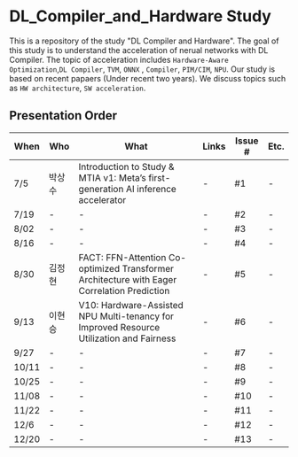 # DL_Compiler_and_Hardware Study

This is a repository of the study "DL Compiler and Hardware". The goal of this study is to understand the acceleration of nerual networks with DL Compiler. The topic of acceleration includes `Hardware-Aware Optimization`,`DL Compiler`, `TVM`, `ONNX` , `Compiler`, `PIM/CIM`, `NPU`. Our study is based on recent papaers (Under recent two years). We discuss topics such as `HW architecture`, `SW acceleration`.


## Presentation Order
| When  |   Who    | What                                                                                    | Links | Issue # | Etc. |
| ----- | -------- | --------------------------------------------------------------------------------------- | ----- | ------- | ---- |
| 7/5   | 박상수 | Introduction to Study & MTIA v1: Meta’s first-generation AI inference accelerator       | -     | #1      | -    |
| 7/19  | -      | -                                                                                       | -     | #2      | -    |
| 8/02  | -      | -                                                                                       | -     | #3      | -    |
| 8/16  | -      | -                                                                                       | -     | #4      | -    |
| 8/30  |  김정현 | FACT: FFN-Attention Co-optimized Transformer Architecture with Eager Correlation Prediction | - | #5 | -   |
| 9/13  | 이현승 | V10: Hardware-Assisted NPU Multi-tenancy for Improved Resource Utilization and Fairness | -     | #6      | -    |
| 9/27  | -      | -                                                                                       | -     | #7      | -    |
| 10/11 | -      | -                                                                                       | -     | #8      | -    |
| 10/25 | -      | -                                                                                       | -     | #9      | -    |
| 11/08 | -      | -                                                                                       | -     | #10     | -    |
| 11/22 | -      | -                                                                                       | -     | #11     | -    |
| 12/6  | -      | -                                                                                       | -     | #12     | -    |
| 12/20 | -      | -                                                                                       | -     | #13     | -    |
